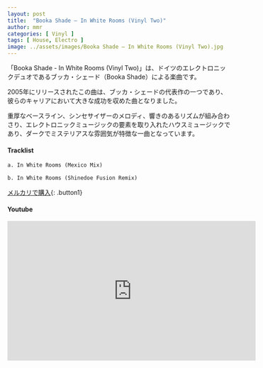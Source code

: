 ```yaml
---
layout: post
title:  "Booka Shade – In White Rooms (Vinyl Two)"
author: mmr
categories: [ Vinyl ]
tags: [ House, Electro ]
image: ../assets/images/Booka Shade – In White Rooms (Vinyl Two).jpg
---
```


「Booka Shade - In White Rooms (Vinyl Two)」は、ドイツのエレクトロニックデュオであるブッカ・シェード（Booka Shade）による楽曲です。

2005年にリリースされたこの曲は、ブッカ・シェードの代表作の一つであり、彼らのキャリアにおいて大きな成功を収めた曲となりました。

重厚なベースライン、シンセサイザーのメロディ、響きのあるリズムが組み合わさり、エレクトロニックミュージックの要素を取り入れたハウスミュージックであり、ダークでミステリアスな雰囲気が特徴な一曲となっています。

#### Tracklist
```md
a. In White Rooms (Mexico Mix)

b. In White Rooms (Shinedoe Fusion Remix)
```

[メルカリで購入](https://jp.mercari.com/item/m26356505023?afid=6142608987){: .button1}

#### Youtube
<iframe width="560" height="315" src="https://www.youtube.com/embed/ZeRCiX0T_ws?si=JHSqf19FtgWTF_xL" title="YouTube video player" frameborder="0" allow="accelerometer; autoplay; clipboard-write; encrypted-media; gyroscope; picture-in-picture; web-share" referrerpolicy="strict-origin-when-cross-origin" allowfullscreen></iframe>
